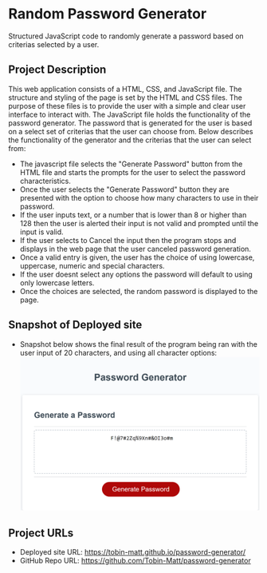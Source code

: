 # Random Password Generator 
Structured JavaScript code to randomly generate a password based on criterias selected by a user.  

## Project Description
This web application consists of a HTML, CSS, and JavaScript file. The structure and styling of the page is set by the HTML
and CSS files. The purpose of these files is to provide the user with a simple and clear user interface to interact with. The
JavaScript file holds the functionality of the password generator. The password that is generated for the user is based
on a select set of criterias that the user can choose from. Below describes the functionality of the generator and the 
criterias that the user can select from:

* The javascript file selects the "Generate Password" button from the HTML file and starts the prompts for the user to 
select the password characteristics.
* Once the user selects the "Generate Password" button they are presented with the option to choose how many characters to use in their password.
* If the user inputs text, or a number that is lower than 8 or higher than 128 then the user is alerted their input is not
valid and prompted until the input is valid.
* If the user selects to Cancel the input then the program stops and displays in the web page that the user canceled password
generation.
* Once a valid entry is given, the user has the choice of using lowercase, uppercase, numeric and special characters.
* If the user doesnt select any options the password will default to using only lowercase letters.
* Once the choices are selected, the random password is displayed to the page.
 

## Snapshot of Deployed site
* Snapshot below shows the final result of the program being ran with the user input of 20 characters, and using all character
options:
![](./Assets/_C__Users_mattt_bootcamp_git-hub-repos_password-generator_Develop_index.html.png)

## Project URLs
* Deployed site URL: https://tobin-matt.github.io/password-generator/
* GitHub Repo URL: https://github.com/Tobin-Matt/password-generator